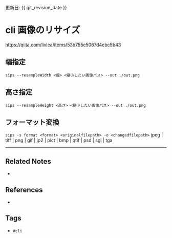 更新日: {{ git_revision_date }}

# cli 画像のリサイズ
https://qiita.com/livlea/items/53b755e5067d4ebc5b43

## 幅指定
`sips --resampleWidth <幅> <縮小したい画像パス> --out ./out.png`
## 高さ指定
`sips --resampleHeight <高さ> <縮小したい画像パス> --out ./out.png`
## フォーマット変換
`sips -s format <format> <originalfilepath> -o <changedfilepath>`
 jpeg | tiff | png | gif | jp2 | pict | bmp | qtif | psd | sgi | tga

---
## Related Notes
- 

## References
- 

## Tags
- `#cli` 